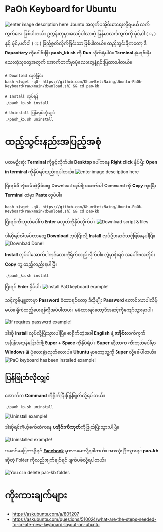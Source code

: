 # PaOh Keyboard for Ubuntu
![enter image description here](https://i.imgur.com/Cwrfkxb.png)
Ubuntu အတွက်ပအိုဝ်းစာရေးလို့ရမယ့် လက်ကွက်လေးဖြစ်ပါတယ်။
ဥဘွန်းတုမှာအသင့်ပါလာတဲ့ မြန်မာလက်ကွက်ကို မုဲင်ꩻငါ ( ꩻ ) နှင့် မုဲင်ꩻပတ်ငါ ( ႏ ) ဖြည့်စွတ်လိုက်ခြင်းသာဖြစ်ပါတယ်။
ထည့်သွင်းဖို့ကတော့ ဒီ **Repository** ကိုဒေါင်းပြီး **paoh_kb.sh** ကို **Run** လိုက်ရုံပါပဲ။
**Terminal** နဲ့မရင်းနှီးသေးတဲ့သူတွေအတွက် အောက်ဘက်မှာပုံလေးတွေနဲ့ရှင်းပြထားပါတယ်။

    # Download လုပ်ခြင်း
    bash <(wget -qO- https://github.com/KhunHtetzNaing/Ubuntu-PaOh-Keyboard/raw/main/download.sh) && cd pao-kb
    
    # Install လုပ်ရန်
    ./paoh_kb.sh install
    
    # Uninstall ပြန်လုပ်လိုလျှင်
    ./paoh_kb.sh uninstall

# ထည့်သွင်းနည်းအပြည့်အစုံ
ပထမဦးဆုံး **Terminal** ကိုဖွင့်လိုက်ပါ။
**Desktop** ပေါ်ကနေ **Right click** နှိပ်ပြီး **Open in terminal** ကိုနှိပ်ရင်လည်းရပါတယ်။
![enter image description here](https://i.imgur.com/81WCMth.png)

ပြီးရင်ဒီ လိုအပ်တဲ့ဖိုင်တွေ Download လုပ်ဖို့ အောက်ပါ Command ကို 
**Copy** ကူးပြီး **Terminal** ထဲမှာ **Paste** လုပ်ပါ။

    bash <(wget -qO- https://github.com/KhunHtetzNaing/Ubuntu-PaOh-Keyboard/raw/main/download.sh) && cd pao-kb

ပြီးရင်ကီးဘုတ်ပေါ်က **Enter** ခလုတ်ကိုနှိပ်လိုက်ပါ။
![Download script & files](https://i.imgur.com/kT88NUF.png)
   
   ဒါဆိုရင်လိုအပ်တာတွေ **Download** လုပ်ပြီးလို့ **Install** လုပ်ဖို့အဆင်သင့်ဖြစ်နေပါပြီ။
   ![Download Done!](https://i.imgur.com/tccZKxe.png)
    
**Install** လုပ်ပါအောက်ပါကုဒ်လေးကိုရိုက်ထည့်လိုက်ပါ။
လွဲမှာစိုးရင် အပေါ်ကအတိုင်း **Copy** ကူးထည့်လည်းရပါပြီ။

    ./paoh_kb.sh install
    
ပြီးရင် **Enter** နှိပ်ပါ။
![Install PaO keyboard example!](https://i.imgur.com/aWnfbQA.png)

သင့်ကွန်ပျူတာမှာ **Password** ခံထားရင်တော့ ဒီလိုမျိုး **Password** တောင်းလာပါလိမ့်မယ်။
ရိုက်ထည့်ပေးရန်လိုအပ်ပါတယ်။ မခံထားရင်တော့ဒီအဆင့်ကိုကျော်သွားမှာပါ။

![If requires password example!](https://i.imgur.com/kLHhLfN.png)

ဒါဆို **Install** လုပ်လို့ပြီးသွားပါပြီ။
စာရိုက်တဲ့အခါ  **English** နဲ့ **ပအိုဝ်း**လက်ကွက်အပြန်အလှန်ပြောင်းဖို့  **Super + Space** ကိုနှိပ်ရုံပါ။
**Super** ဆိုတာက ကီးဘုတ်ပေါ်မှာ **Windows ⊞** ပုံလေးနဲ့ခလုတ်လေးပါ။
**Ubuntu** မှာတော့သူ့ကို **Super** လို့ခေါ်ပါတယ်။
![PaO keyboard has been installed example!](https://i.imgur.com/DdQa6jz.png)

## ပြန်ဖြုတ်လိုလျှင်
အောက်က **Command** ကိုရိုက်ပြီးပြန်ဖြုတ်လို့ရပါတယ်။

    ./paoh_kb.sh uninstall
![Uninstall example!](https://i.imgur.com/5T8HESx.png)
 
ဒါဆိုရင်ကိုယ့်စက်ထဲကနေ **ပအိုဝ်းကီးဘုတ်**ကိုဖြုတ်ပြီးသွားပါပြီ။

![Uninstalled example!](https://i.imgur.com/UDQ2mgr.png)

အဆင်မပြေတာရှိရင် **[Facebook](https://www.facebook.com/iamHtetz)** မှာလာမေးလို့ရပါတယ်။
အားလုံးပြီးသွားရင် **pao-kb** ဆိုတဲ့ Folder ကိုလည်းဖျက်ချင်ရင် ဖျက်ပစ်လို့ရပါတယ်။

![You can delete pao-kb folder.](https://i.imgur.com/La5wqeg.png)

# ကိုးကားချက်များ

 - https://askubuntu.com/a/805207
 - https://askubuntu.com/questions/510024/what-are-the-steps-needed-to-create-new-keyboard-layout-on-ubuntu
